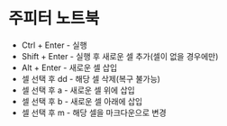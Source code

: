 # 주피터 노트북
- Ctrl + Enter - 실행
- Shift + Enter - 실행 후 새로운 셀 추가(셀이 없을 경우에만)
- Alt + Enter - 새로운 셀 삽입
- 셀 선택 후 dd - 해당 셀 삭제(복구 불가능)
- 셀 선택 후 a - 새로운 셀 위에 삽입
- 셀 선택 후 b - 새로운 셀 아래에 삽입
- 셀 선택 후 m - 해당 셀을 마크다운으로 변경